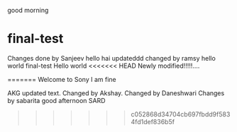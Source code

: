 good morning
# final-test
Changes done by Sanjeev
 hello hai
updateddd
changed by ramsy
hello world
final-test
Hello world
<<<<<<< HEAD
Newly modified!!!!!....


=======
Welcome to Sony
I am fine

AKG
updated text.
Changed by Akshay.
Changed by Daneshwari
Changes by sabarita
good afternoon SARD
>>>>>>> c052868d34704cb697fbdd9f5834fd1def836b5f
